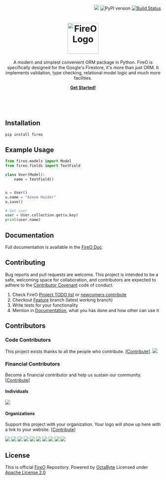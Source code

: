 <p align="right">
<a href="https://badge.fury.io/py/fireo"><a href="https://opencollective.com/FireO" alt="Financial Contributors on Open Collective"><img src="https://opencollective.com/FireO/all/badge.svg?label=financial+contributors" /></a> <img src="https://badge.fury.io/py/fireo.svg" alt="PyPI version"></a>
<a href="https://travis-ci.org/octabytes/FireO"><img src="https://travis-ci.org/octabytes/FireO.svg?branch=master" alt="Build Status"></a>
</p>
<p>
    <h1 align="center"><img src="fireo_logo.png" height="100" alt="FireO Logo"></h1>
    <p align="center">
        A modern and simplest convenient ORM package in Python.
        FireO is specifically designed for the Google's Firestore, it's more than just ORM.
        It implements validation, type checking, relational model logic and much more facilities.
    </p>
    <p align="center">
        <strong>
            <a href="https://octabyte.io/FireO/">Get Started!</a>
        </strong>
    </p>
    <br><br><br>
</p>

## Installation

```python
pip install fireo
```

## Example Usage
```python
from fireo.models import Model
from fireo.fields import TextField

class User(Model):
    name = TextField()


u = User()
u.name = "Azeem Haider"
u.save()

# Get user
user = User.collection.get(u.key)
print(user.name)
```

## Documentation

Full documentation is available in the [FireO Doc](https://octabyte.io/FireO/).

## Contributing

Bug reports and pull requests are welcome. This project is intended to be a safe, welcoming 
space for collaboration, and contributors are expected to adhere to the 
[Contributor Covenant](https://github.com/octabytes/FireO/blob/master/CODE_OF_CONDUCT.md) code of conduct.

1. Check FireO [Project TODO list](https://github.com/octabytes/FireO/projects) or [newcomers contribute](https://github.com/octabytes/FireO/contribute)
2. Checkout [Feature](https://github.com/octabytes/FireO/tree/feature) branch (latest working branch)
3. Write tests for your functionality
4. Mention in [Documentation](https://github.com/octabytes/FireO/tree/gh-pages), what you has done and how other can use it  

## Contributors

### Code Contributors

This project exists thanks to all the people who contribute. [[Contribute](CONTRIBUTING.md)].
<a href="https://github.com/octabytes/FireO/graphs/contributors"><img src="https://opencollective.com/FireO/contributors.svg?width=890&button=false" /></a>

### Financial Contributors

Become a financial contributor and help us sustain our community. [[Contribute](https://opencollective.com/FireO/contribute)]

#### Individuals

<a href="https://opencollective.com/FireO"><img src="https://opencollective.com/FireO/individuals.svg?width=890"></a>

#### Organizations

Support this project with your organization. Your logo will show up here with a link to your website. [[Contribute](https://opencollective.com/FireO/contribute)]

<a href="https://opencollective.com/FireO/organization/0/website"><img src="https://opencollective.com/FireO/organization/0/avatar.svg"></a>
<a href="https://opencollective.com/FireO/organization/1/website"><img src="https://opencollective.com/FireO/organization/1/avatar.svg"></a>
<a href="https://opencollective.com/FireO/organization/2/website"><img src="https://opencollective.com/FireO/organization/2/avatar.svg"></a>
<a href="https://opencollective.com/FireO/organization/3/website"><img src="https://opencollective.com/FireO/organization/3/avatar.svg"></a>
<a href="https://opencollective.com/FireO/organization/4/website"><img src="https://opencollective.com/FireO/organization/4/avatar.svg"></a>
<a href="https://opencollective.com/FireO/organization/5/website"><img src="https://opencollective.com/FireO/organization/5/avatar.svg"></a>
<a href="https://opencollective.com/FireO/organization/6/website"><img src="https://opencollective.com/FireO/organization/6/avatar.svg"></a>
<a href="https://opencollective.com/FireO/organization/7/website"><img src="https://opencollective.com/FireO/organization/7/avatar.svg"></a>
<a href="https://opencollective.com/FireO/organization/8/website"><img src="https://opencollective.com/FireO/organization/8/avatar.svg"></a>
<a href="https://opencollective.com/FireO/organization/9/website"><img src="https://opencollective.com/FireO/organization/9/avatar.svg"></a>

## License

This is official [FireO](https://github.com/octabytes/FireO) Repository. Powered by [OctaByte](https://octabyte.io)
Licensed under [Apache License 2.0](https://github.com/octabytes/FireO/blob/master/LICENSE)
